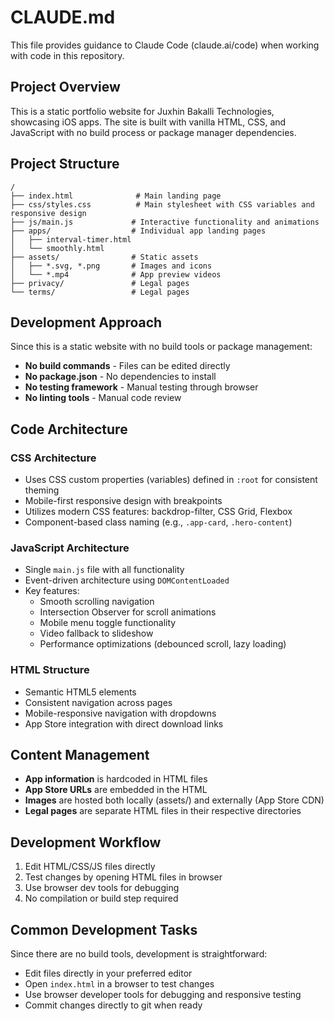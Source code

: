 # CLAUDE.md

This file provides guidance to Claude Code (claude.ai/code) when working with code in this repository.

## Project Overview

This is a static portfolio website for Juxhin Bakalli Technologies, showcasing iOS apps. The site is built with vanilla HTML, CSS, and JavaScript with no build process or package manager dependencies.

## Project Structure

```
/
├── index.html              # Main landing page
├── css/styles.css          # Main stylesheet with CSS variables and responsive design
├── js/main.js             # Interactive functionality and animations
├── apps/                  # Individual app landing pages
│   ├── interval-timer.html
│   └── smoothly.html
├── assets/                # Static assets
│   ├── *.svg, *.png       # Images and icons
│   └── *.mp4              # App preview videos
├── privacy/               # Legal pages
└── terms/                 # Legal pages
```

## Development Approach

Since this is a static website with no build tools or package management:

- **No build commands** - Files can be edited directly
- **No package.json** - No dependencies to install
- **No testing framework** - Manual testing through browser
- **No linting tools** - Manual code review

## Code Architecture

### CSS Architecture
- Uses CSS custom properties (variables) defined in `:root` for consistent theming
- Mobile-first responsive design with breakpoints
- Utilizes modern CSS features: backdrop-filter, CSS Grid, Flexbox
- Component-based class naming (e.g., `.app-card`, `.hero-content`)

### JavaScript Architecture
- Single `main.js` file with all functionality
- Event-driven architecture using `DOMContentLoaded`
- Key features:
  - Smooth scrolling navigation
  - Intersection Observer for scroll animations
  - Mobile menu toggle functionality
  - Video fallback to slideshow
  - Performance optimizations (debounced scroll, lazy loading)

### HTML Structure
- Semantic HTML5 elements
- Consistent navigation across pages
- Mobile-responsive navigation with dropdowns
- App Store integration with direct download links

## Content Management

- **App information** is hardcoded in HTML files
- **App Store URLs** are embedded in the HTML
- **Images** are hosted both locally (assets/) and externally (App Store CDN)
- **Legal pages** are separate HTML files in their respective directories

## Development Workflow

1. Edit HTML/CSS/JS files directly
2. Test changes by opening HTML files in browser
3. Use browser dev tools for debugging
4. No compilation or build step required

## Common Development Tasks

Since there are no build tools, development is straightforward:
- Edit files directly in your preferred editor
- Open `index.html` in a browser to test changes
- Use browser developer tools for debugging and responsive testing
- Commit changes directly to git when ready